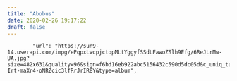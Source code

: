 ```yaml
---
title: "Abobus"
date: 2020-02-26 19:17:22
draft: false
---
```


            "url": "https://sun9-14.userapi.com/impg/ePqpxLwcpjctopMLtYggyfSSdLFawoZSlh9Efg/6ReJLrMw-UA.jpg?size=482x631&quality=96&sign=f6bd16eb922abc5156432c590d5dc05d&c_uniq_tag=D4Dm8GuDKbI7gb-Irt-maXr4-oNRZcic3lfRrJrIR8Y&type=album",
